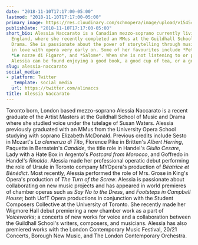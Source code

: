 ```yaml
---
date: "2018-11-10T17:17:00-05:00"
lastmod: "2018-11-10T17:17:00-05:00"
primary_image: https://res.cloudinary.com/schmopera/image/upload/v1545409169/media/webhook-uploads/1541887760320/Alessia-Naccarato-Headshot.jpg.jpg
publishDate: "2018-11-10T17:17:00-05:00"
short_bio: Alessia Naccarato is a Canadian mezzo-soprano currently living in London,
  England, where she recently completed an MMus at the Guildhall School of Music and
  Drama. She is passionate about the power of storytelling through music, and fell
  in love with opera very early on. Some of her favourites include *Peter Grimes*,
  *Le nozze di Figaro*, and *Salome*. When she is not listening to or performing opera,
  Alessia can be found enjoying a good book, a good cup of tea, or a good, long walk.
slug: alessia-naccarato
social_media:
- platform: Twitter
  _template: social_media
  url: https://twitter.com/alinaccs
title: Alessia Naccarato
---
```


Toronto born, London based mezzo-soprano Alessia Naccarato is a recent graduate of the Artist Masters at the Guildhall School of Music and Drama where she studied voice under the tutelage of Susan Waters. Alessia previously graduated with an MMus from the University Opera School studying with soprano Elizabeth McDonald. Previous credits include Sesto in Mozart's *La clemenza di Tito*, Florence Pike in Britten's *Albert Herring*, Paquette in Bernstein's *Candide*, the title role in Handel's *Giulio Cesare*, Lady with a Hate Box in Argento's *Postcard from Morocco*, and Goffredo in Handel's *Rinaldo*. Alessia made her professional operatic debut performing the role of Ursule in Toronto company MYOpera's production of *Béatrice et Bénédict*. Most recently, Alessia performed the role of Mrs. Grose in King's Opera's production of *The Turn of the Screw*. Alessia is passionate about collaborating on new music projects and has appeared in world premieres of chamber operas such as *Say No to the Dress*, and *Footsteps in Campbell House*; both UofT Opera productions in conjunction with the Student Composers Collective at the University of Toronto. She recently made her Wigmore Hall debut premiering a new chamber work as a part of *Voiceworks*; a concerts of new works for voice and a collaboration between the Guildhall School's writers, composers, and musicians. Alessia has also premiered works with the London Contemporary Music Festival, 20/21 Concerts, Borough New Music, and The London Contemporary Orchestra.
